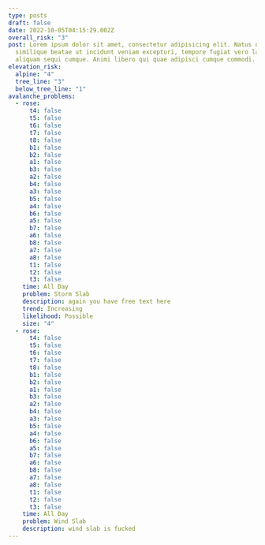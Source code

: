 ```yaml
---
type: posts
draft: false
date: 2022-10-05T04:15:29.002Z
overall_risk: "3"
post: Lorem ipsum dolor sit amet, consectetur adipisicing elit. Natus quam
  similique beatae ut incidunt veniam excepturi, tempore fugiat vero laudantium
  aliquam sequi cumque. Animi libero qui quae adipisci cumque commodi.
elevation_risk:
  alpine: "4"
  tree_line: "3"
  below_tree_line: "1"
avalanche_problems:
  - rose:
      t4: false
      t5: false
      t6: false
      t7: false
      t8: false
      b1: false
      b2: false
      a1: false
      b3: false
      a2: false
      b4: false
      a3: false
      b5: false
      a4: false
      b6: false
      a5: false
      b7: false
      a6: false
      b8: false
      a7: false
      a8: false
      t1: false
      t2: false
      t3: false
    time: All Day
    problem: Storm Slab
    description: a﻿gain you have free text here
    trend: Increasing
    likelihood: Possible
    size: "4"
  - rose:
      t4: false
      t5: false
      t6: false
      t7: false
      t8: false
      b1: false
      b2: false
      a1: false
      b3: false
      a2: false
      b4: false
      a3: false
      b5: false
      a4: false
      b6: false
      a5: false
      b7: false
      a6: false
      b8: false
      a7: false
      a8: false
      t1: false
      t2: false
      t3: false
    time: All Day
    problem: Wind Slab
    description: w﻿ind slab is fucked
---
```

